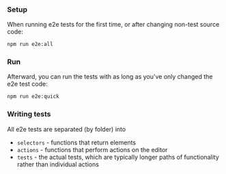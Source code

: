 ### Setup

When running e2e tests for the first time, or after changing non-test source code:

```bash
npm run e2e:all
```

### Run

Afterward, you can run the tests with as long as you've only changed the e2e test code:

```bash
npm run e2e:quick
```

### Writing tests

All e2e tests are separated (by folder) into

- `selectors` - functions that return elements
- `actions` - functions that perform actions on the editor
- `tests` - the actual tests, which are typically longer paths of functionality rather than individual actions
